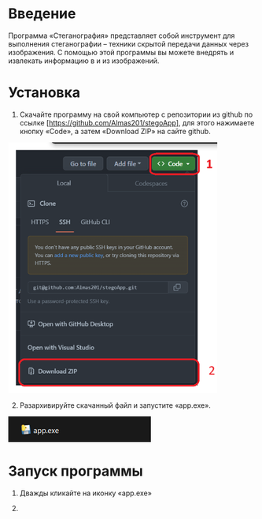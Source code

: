 # Введение
Программа «Стеганография» представляет собой инструмент для выполнения стеганографии – техники скрытой передачи данных через изображения. С помощью этой программы вы можете внедрять и извлекать информацию в и из изображений.

# Установка

1.	Скачайте программу на свой компьютер с репозитории из github по ссылке [https://github.com/Almas201/stegoApp], для этого нажимаете кнопку «Code», а затем «Download ZIP» на сайте github.
  
![](https://github.com/Almas201/stegoApp/blob/main/screenshots/1.png)

2.	Разархивируйте скачанный файл и запустите «app.exe».

![](https://github.com/Almas201/stegoApp/blob/main/screenshots/2.png)

# Запуск программы

1.	Дважды кликайте на иконку «app.exe»


2.	
